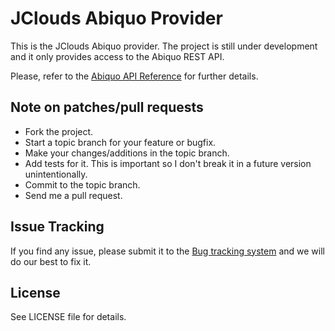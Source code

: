 JClouds Abiquo Provider
=======================

This is the JClouds Abiquo provider. The project is still under
development and it only provides access to the Abiquo REST API.

Please, refer to the [Abiquo API Reference](http://community.abiquo.com/display/ABI18/API+Reference) for
further details.


Note on patches/pull requests
-----------------------------
 
 * Fork the project.
 * Start a topic branch for your feature or bugfix.
 * Make your changes/additions in the topic branch.
 * Add tests for it. This is important so I don't break it in a future version unintentionally.
 * Commit to the topic branch.
 * Send me a pull request.


Issue Tracking
--------------

If you find any issue, please submit it to the [Bug tracking system](https://github.com/nacx/jclouds-abiquo/issues) and we
will do our best to fix it.


License
-------

See LICENSE file for details.

